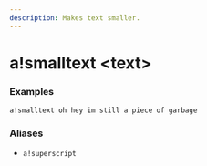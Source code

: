 ```yaml
---
description: Makes text smaller.
---
```


# a!smalltext &lt;text&gt;

### Examples

```text
a!smalltext oh hey im still a piece of garbage
```

### Aliases

* `a!superscript`

